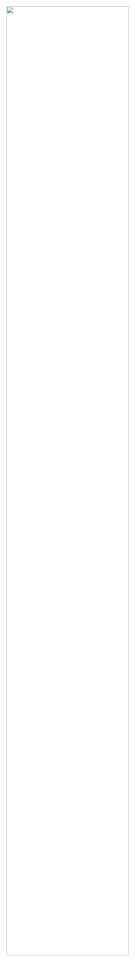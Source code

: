 <img width="80%" src="https://user-images.githubusercontent.com/93506475/232279956-23a19f45-4546-4311-81c0-f190029251d1.jpg"/>
